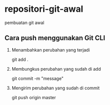 # repositori-git-awal
pembuatan git awal

## Cara push menggunakan Git CLI

1. Menambahkan perubahan yang terjadi

    git add .

2. Membungkus perubahan yang sudah di add

    git commit -m "message"

3. Mengirim perubahan yang sudah di commit

    git push origin master